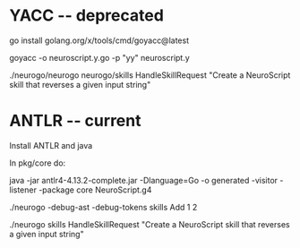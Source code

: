 # YACC -- deprecated

go install golang.org/x/tools/cmd/goyacc@latest

goyacc -o neuroscript.y.go -p "yy" neuroscript.y

./neurogo/neurogo neurogo/skills HandleSkillRequest "Create a NeuroScript skill that reverses a given input string"

# ANTLR -- current

Install ANTLR and java

In pkg/core do:

java -jar antlr4-4.13.2-complete.jar  -Dlanguage=Go -o generated -visitor -listener -package core NeuroScript.g4

./neurogo -debug-ast -debug-tokens skills Add 1 2

./neurogo skills HandleSkillRequest "Create a NeuroScript skill that reverses a given input string"